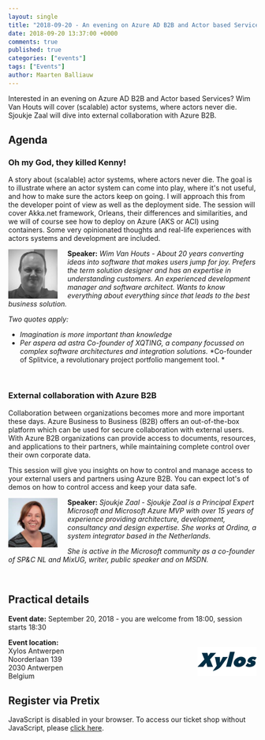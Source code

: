 ```yaml
---
layout: single
title: "2018-09-20 - An evening on Azure AD B2B and Actor based Services"
date: 2018-09-20 13:37:00 +0000
comments: true
published: true
categories: ["events"]
tags: ["Events"]
author: Maarten Balliauw
---
```


Interested in an evening on Azure AD B2B and Actor based Services? Wim Van Houts will cover (scalable) actor systems, where actors never die. Sjoukje Zaal will dive into external collaboration with Azure B2B.

## Agenda

### Oh my God, they killed Kenny!
A story about (scalable) actor systems, where actors never die. The goal is to illustrate where an actor system can come into play, where it's not useful, and how to make sure the actors keep on going. I will approach this from the developer point of view as well as the deployment side. The session will cover Akka.net framework, Orleans, their differences and similarities, and we will of course see how to deploy on Azure (AKS or ACI) using containers. Some very opinionated thoughts and real-life experiences with actors systems and development are included.

<img src="/assets/media/speakers/wim-van-houts.jpg" alt="Wim Van Houts" align="left" height="100" width="100" style="margin-right: 20px;">**Speaker:** *Wim Van Houts - About 20 years converting ideas into software that makes users jump for joy. Prefers the term solution designer and has an expertise in understanding customers. An experienced development manager and software architect. Wants to know everything about everything since that leads to the best business solution.*

*Two quotes apply:*
* *Imagination is more important than knowledge*
* *Per aspera ad astra*
*Co-founder of XQTING, a company focussed on complex software architectures and integration solutions.*
*Co-founder of Splitvice, a revolutionary project portfolio mangement tool. *

<br />

### External collaboration with Azure B2B
Collaboration between organizations becomes more and more important these days. Azure Business to Business (B2B) offers an out-of-the-box platform which can be used for secure collaboration with external users. With Azure B2B organizations can provide access to documents, resources, and applications to their partners, while maintaining complete control over their own corporate data. 

This session will give you insights on how to control and manage access to your external users and partners using Azure B2B. You can expect lot's of demos on how to control access and keep your data safe.

<img src="/assets/media/speakers/sjoukje-zaal.jpg" alt="Sjoukje Zaal" align="left" height="100" width="100" style="margin-right: 20px;">**Speaker:** *Sjoukje Zaal - Sjoukje Zaal is a Principal Expert Microsoft and Microsoft Azure MVP with over 15 years of experience providing architecture, development, consultancy and design expertise. She works at Ordina, a system integrator based in the Netherlands.*

*She is active in the Microsoft community as a co-founder of SP&C NL and MixUG, writer, public speaker and on MSDN.*

<br />

## Practical details

**Event date:** September 20, 2018 - you are welcome from 18:00, session starts 18:30

**Event location:**<br />
<img width="120" height="60" align="right" alt="" src="/assets/media/sponsors/logo-xylos.jpg">Xylos Antwerpen<br />
Noorderlaan 139<br />
2030 Antwerpen<br />
Belgium

## Register via Pretix
<link rel="stylesheet" type="text/css" href="https://pretix.eu/azug/20180920/widget/v1.css">
<script type="text/javascript" src="https://pretix.eu/widget/v1.en.js" async></script>
<pretix-widget event="https://pretix.eu/azug/20180920/"></pretix-widget>
<noscript>
   <div class="pretix-widget">
        <div class="pretix-widget-info-message">
            JavaScript is disabled in your browser. To access our ticket shop without JavaScript, please <a target="_blank" rel="noopener" href="https://pretix.eu/azug/20180920/">click here</a>.
        </div>
    </div>
</noscript>
